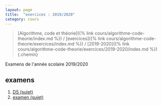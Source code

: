 ```yaml
---
layout: page
title:  "exercices : 2019/2020"
category: cours
---
```


> [Algorithme, code et théorie]({% link cours/algorithme-code-theorie/index.md %}) / [exercices]({% link cours/algorithme-code-theorie/exercices/index.md %}) / [2019-2020]({% link cours/algorithme-code-theorie/exercices/2019-2020/index.md %})
{.chemin}

Examens de l'année scolaire 2019/2020

## examens

1. [DS (sujet)](./ds.pdf)
2. [examen (sujet)](./mpci_devoir_2019_2020.pdf)
